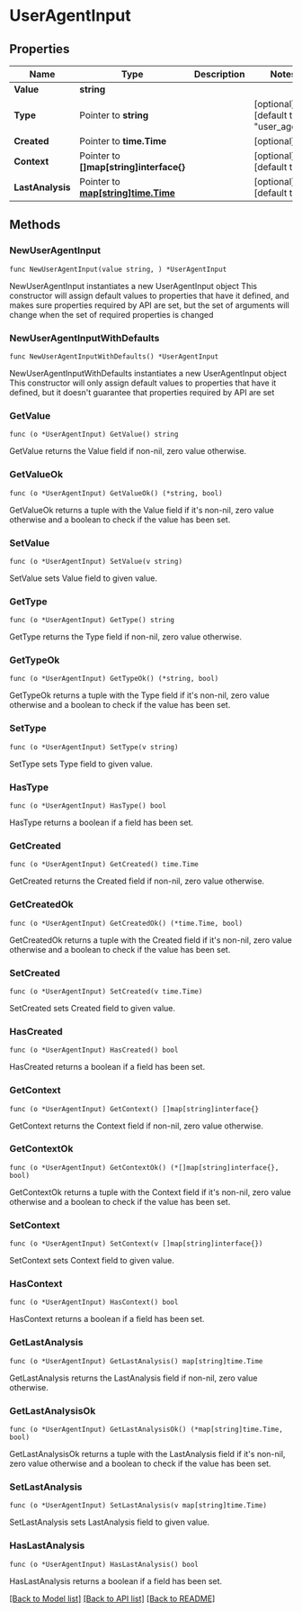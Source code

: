 # UserAgentInput

## Properties

Name | Type | Description | Notes
------------ | ------------- | ------------- | -------------
**Value** | **string** |  | 
**Type** | Pointer to **string** |  | [optional] [default to "user_agent"]
**Created** | Pointer to **time.Time** |  | [optional] 
**Context** | Pointer to **[]map[string]interface{}** |  | [optional] [default to []]
**LastAnalysis** | Pointer to [**map[string]time.Time**](time.Time.md) |  | [optional] [default to {}]

## Methods

### NewUserAgentInput

`func NewUserAgentInput(value string, ) *UserAgentInput`

NewUserAgentInput instantiates a new UserAgentInput object
This constructor will assign default values to properties that have it defined,
and makes sure properties required by API are set, but the set of arguments
will change when the set of required properties is changed

### NewUserAgentInputWithDefaults

`func NewUserAgentInputWithDefaults() *UserAgentInput`

NewUserAgentInputWithDefaults instantiates a new UserAgentInput object
This constructor will only assign default values to properties that have it defined,
but it doesn't guarantee that properties required by API are set

### GetValue

`func (o *UserAgentInput) GetValue() string`

GetValue returns the Value field if non-nil, zero value otherwise.

### GetValueOk

`func (o *UserAgentInput) GetValueOk() (*string, bool)`

GetValueOk returns a tuple with the Value field if it's non-nil, zero value otherwise
and a boolean to check if the value has been set.

### SetValue

`func (o *UserAgentInput) SetValue(v string)`

SetValue sets Value field to given value.


### GetType

`func (o *UserAgentInput) GetType() string`

GetType returns the Type field if non-nil, zero value otherwise.

### GetTypeOk

`func (o *UserAgentInput) GetTypeOk() (*string, bool)`

GetTypeOk returns a tuple with the Type field if it's non-nil, zero value otherwise
and a boolean to check if the value has been set.

### SetType

`func (o *UserAgentInput) SetType(v string)`

SetType sets Type field to given value.

### HasType

`func (o *UserAgentInput) HasType() bool`

HasType returns a boolean if a field has been set.

### GetCreated

`func (o *UserAgentInput) GetCreated() time.Time`

GetCreated returns the Created field if non-nil, zero value otherwise.

### GetCreatedOk

`func (o *UserAgentInput) GetCreatedOk() (*time.Time, bool)`

GetCreatedOk returns a tuple with the Created field if it's non-nil, zero value otherwise
and a boolean to check if the value has been set.

### SetCreated

`func (o *UserAgentInput) SetCreated(v time.Time)`

SetCreated sets Created field to given value.

### HasCreated

`func (o *UserAgentInput) HasCreated() bool`

HasCreated returns a boolean if a field has been set.

### GetContext

`func (o *UserAgentInput) GetContext() []map[string]interface{}`

GetContext returns the Context field if non-nil, zero value otherwise.

### GetContextOk

`func (o *UserAgentInput) GetContextOk() (*[]map[string]interface{}, bool)`

GetContextOk returns a tuple with the Context field if it's non-nil, zero value otherwise
and a boolean to check if the value has been set.

### SetContext

`func (o *UserAgentInput) SetContext(v []map[string]interface{})`

SetContext sets Context field to given value.

### HasContext

`func (o *UserAgentInput) HasContext() bool`

HasContext returns a boolean if a field has been set.

### GetLastAnalysis

`func (o *UserAgentInput) GetLastAnalysis() map[string]time.Time`

GetLastAnalysis returns the LastAnalysis field if non-nil, zero value otherwise.

### GetLastAnalysisOk

`func (o *UserAgentInput) GetLastAnalysisOk() (*map[string]time.Time, bool)`

GetLastAnalysisOk returns a tuple with the LastAnalysis field if it's non-nil, zero value otherwise
and a boolean to check if the value has been set.

### SetLastAnalysis

`func (o *UserAgentInput) SetLastAnalysis(v map[string]time.Time)`

SetLastAnalysis sets LastAnalysis field to given value.

### HasLastAnalysis

`func (o *UserAgentInput) HasLastAnalysis() bool`

HasLastAnalysis returns a boolean if a field has been set.


[[Back to Model list]](../README.md#documentation-for-models) [[Back to API list]](../README.md#documentation-for-api-endpoints) [[Back to README]](../README.md)


